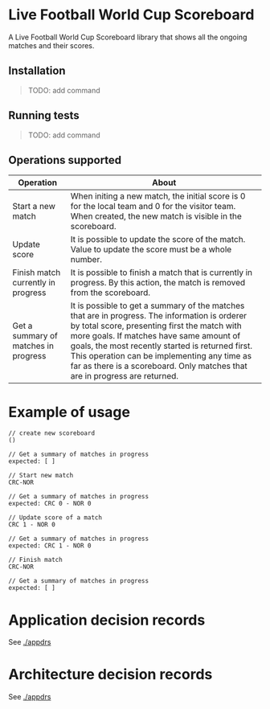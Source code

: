 # Live Football World Cup Scoreboard
A Live Football World Cup Scoreboard library that shows all the ongoing matches and their scores.

## Installation
> TODO: add command 

## Running tests
> TODO: add command 

## Operations supported 

| Operation | About |
| ---   |  --- |
| Start a new match   | When initing a new match, the initial score is 0 for the local team and 0 for the visitor team. When created, the new match is visible in the scoreboard.  |
| Update score | It is possible to update the score of the match. Value to update the score must be a whole number. |
| Finish match currently in progress  | It is possible to finish a match that is currently in progress. By this action, the match is removed from the scoreboard. |
| Get a summary of matches in progress  |  It is possible to get a summary of the matches that are in progress. The information is orderer by total score, presenting first the match with more goals. If matches have same amount of goals, the most recently started is returned first. This operation can be implementing any time as far as there is a scoreboard. Only matches that are in progress are returned.|


# Example of usage

```
// create new scoreboard
()

// Get a summary of matches in progress
expected: [ ]

// Start new match
CRC-NOR

// Get a summary of matches in progress
expected: CRC 0 - NOR 0

// Update score of a match
CRC 1 - NOR 0

// Get a summary of matches in progress
expected: CRC 1 - NOR 0

// Finish match 
CRC-NOR

// Get a summary of matches in progress
expected: [ ]

```

# Application decision records
See [./appdrs](./appdr/README.md)

# Architecture decision records
See [./appdrs](./adr/README.md)